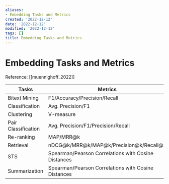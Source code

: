 ```yaml
---
aliases:
- Embedding Tasks and Metrics
created: '2022-12-12'
date: '2022-12-12'
modified: '2022-12-12'
tags: []
title: Embedding Tasks and Metrics
---
```


# Embedding Tasks and Metrics

Reference: [[muennighoff_2022]]

| Tasks               | Metrics                                             | Multilingual |
| ------------------- | --------------------------------------------------- | ------------ |
| Bitext Mining       | F1/Accuracy/Precision/Recall                        | ✔            |
| Classification      | Avg. Precision/F1                                   | ✔             |
| Clustering          | V-measure                                           |              |
| Pair Classification | Avg. Precision/F1/Precision/Recall                  |              |
| Re-ranking          | MAP/MRR@k                                           |              |
| Retrieval           | nDCG@k/MRR@k/MAP@k/Precision@k/Recall@k             |              |
| STS                 | Spearman/Pearson Correlations with Cosine Distances | ✔             |
| Summarization       | Spearman/Pearson Correlations with Cosine Distances |              |